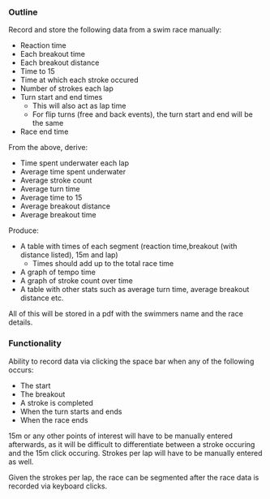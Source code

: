 ### Outline

Record and store the following data from a swim race manually:
- Reaction time
- Each breakout time
- Each breakout distance
- Time to 15 
- Time at which each stroke occured 
- Number of strokes each lap
- Turn start and end times 
    - This will also act as lap time 
    - For flip turns (free and back events), the turn start and end will be the same
- Race end time

From the above, derive:
- Time spent underwater each lap
- Average time spent underwater
- Average stroke count
- Average turn time
- Average time to 15 
- Average breakout distance
- Average breakout time

Produce:
- A table with times of each segment (reaction time,breakout (with distance listed), 15m and lap)
    - Times should add up to the total race time
- A graph of tempo time
- A graph of stroke count over time
- A table with other stats such as average turn time, average breakout distance etc.

All of this will be stored in a pdf with the swimmers name and the race details.

### Functionality
Ability to record data via clicking the space bar when any of the following occurs:
- The start 
- The breakout 
- A stroke is completed
- When the turn starts and ends
- When the race ends

15m or any other points of interest will have to be manually entered afterwards, as it will be difficult to differentiate between a stroke occuring and the 15m click occuring.
Strokes per lap will have to be manually entered as well. 

Given the strokes per lap, the race can be segmented after the race data is recorded via keyboard clicks.



